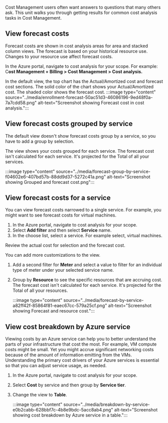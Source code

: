 Cost Management users often want answers to questions that many others ask. This unit walks you through getting results for common cost analysis tasks in Cost Management.

## View forecast costs

Forecast costs are shown in cost analysis areas for area and stacked column views. The forecast is based on your historical resource use. Changes to your resource use affect forecast costs.

In the Azure portal, navigate to cost analysis for your scope. For example: C**ost Management + Billing &gt; Cost Management &gt; Cost analysis.**

In the default view, the top chart has the Actual/Amortized cost and forecast cost sections. The solid color of the chart shows your Actual/Amortized cost. The shaded color shows the forecast cost. :::image type="content" source="../media/enrollment-forecast-50ac51d3-46086196-9ed48f0a-7a7cdd58.png" alt-text="Screenshot showing Forecast cost in cost analysis.":::


## View forecast costs grouped by service

The default view doesn't show forecast costs group by a service, so you have to add a group by selection.

The view shows your costs grouped for each service. The forecast cost isn't calculated for each service. It's projected for the Total of all your services.

:::image type="content" source="../media/forecast-group-by-service-f04602e6-407bd57b-88dd9d37-5272c41a.png" alt-text="Screenshot showing Grouped and forecast cost.png":::


## View forecast costs for a service

You can view forecast costs narrowed to a single service. For example, you might want to see forecast costs for virtual machines.

1.  In the Azure portal, navigate to cost analysis for your scope.
2.  Select **Add filter** and then select **Service** name.
3.  In the choose list, select a service. For example select, virtual machines.

Review the actual cost for selection and the forecast cost.

You can add more customizations to the view.

1.  Add a second filter for **Meter** and select a value to filter for an individual type of meter under your selected service name.
2.  Group by **Resource** to see the specific resources that are accruing cost. The forecast cost isn't calculated for each service. It's projected for the Total of all your resources.
    
    :::image type="content" source="../media/forecast-by-service-a82ff42f-85864f81-eaec67cc-579a25cf.png" alt-text="Screenshot showing Forecast and resource cost.":::
    

## View cost breakdown by Azure service

Viewing costs by an Azure service can help you to better understand the parts of your infrastructure that cost the most. For example, VM compute costs might be small. Yet you might accrue significant networking costs because of the amount of information emitting from the VMs. Understanding the primary cost drivers of your Azure services is essential so that you can adjust service usage, as needed.

1.  In the Azure portal, navigate to cost analysis for your scope.
2.  Select **Cost** by service and then group by **Service tier**.
3.  Change the view to **Table**.
    
    :::image type="content" source="../media/breakdown-by-service-e0b2cabb-628bbf7c-4b8e9bdc-5acc8ab4.png" alt-text="Screenshot showing cost breakdown by Azure service in a table.":::
    
